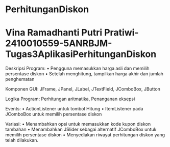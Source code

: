 # PerhitunganDiskon
# Vina Ramadhanti Putri Pratiwi-2410010559-5ANRBJM-Tugas3AplikasiPerhitunganDiskon

Deskripsi Program:
• Pengguna memasukkan harga asli dan memilih persentase diskon
• Setelah menghitung, tampilkan harga akhir dan jumlah
penghematan

Komponen GUI: JFrame, JPanel, JLabel, JTextField, JComboBox, JButton

Logika Program: Perhitungan aritmatika, Penanganan eksepsi

Events:
• ActionListener untuk tombol Hitung
• ItemListener pada JComboBox untuk memilih persentase diskon

Variasi:
• Menambahkan opsi untuk memasukkan kode kupon diskon tambahan
• Menambahkan JSlider sebagai alternatif JComboBox untuk memilih
persentase diskon
• Menyediakan riwayat perhitungan diskon yang telah dilakukan.
